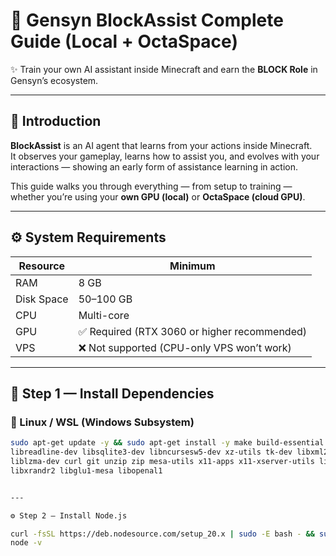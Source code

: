 # 🧠 Gensyn BlockAssist Complete Guide (Local + OctaSpace)

✨ Train your own AI assistant inside Minecraft and earn the **BLOCK Role** in Gensyn’s ecosystem.

---

## 🔹 Introduction

**BlockAssist** is an AI agent that learns from your actions inside Minecraft.  
It observes your gameplay, learns how to assist you, and evolves with your interactions — showing an early form of assistance learning in action.

This guide walks you through everything — from setup to training — whether you’re using your **own GPU (local)** or **OctaSpace (cloud GPU)**.

---

## ⚙️ System Requirements

| Resource | Minimum |
|-----------|----------|
| RAM | 8 GB |
| Disk Space | 50–100 GB |
| CPU | Multi-core |
| GPU | ✅ Required (RTX 3060 or higher recommended) |
| VPS | ❌ Not supported (CPU-only VPS won’t work) |

---

## 🧰 Step 1 — Install Dependencies

### 🐧 Linux / WSL (Windows Subsystem)

```bash
sudo apt-get update -y && sudo apt-get install -y make build-essential gcc libssl-dev zlib1g-dev libbz2-dev \
libreadline-dev libsqlite3-dev libncursesw5-dev xz-utils tk-dev libxml2-dev libxmlsec1-dev libffi-dev \
liblzma-dev curl git unzip zip mesa-utils x11-apps x11-xserver-utils libxi6 libxrender1 libxtst6 \
libxrandr2 libglu1-mesa libopenal1


---

⚙️ Step 2 — Install Node.js

curl -fsSL https://deb.nodesource.com/setup_20.x | sudo -E bash - && sudo apt update && sudo apt install -y nodejs
node -v
